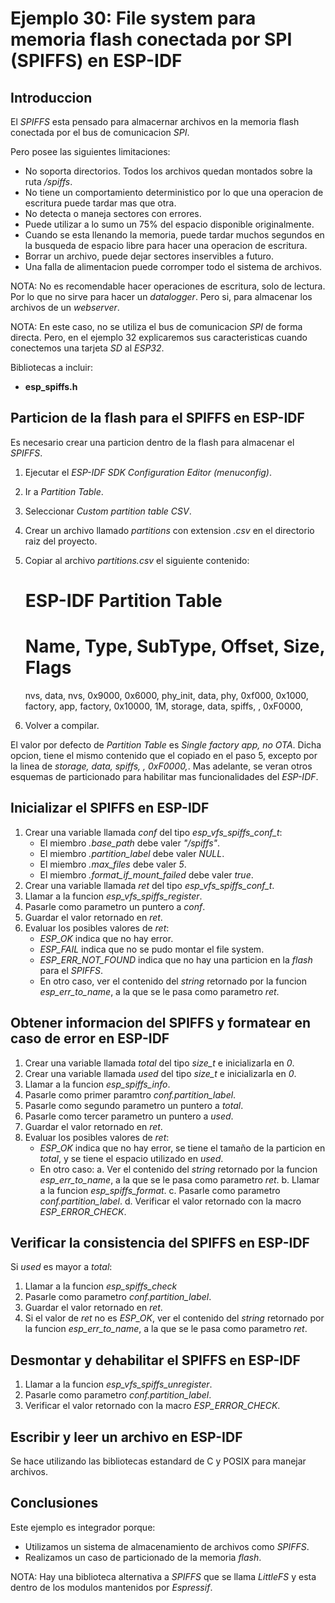 # Ejemplo 30: File system para memoria flash conectada por SPI (SPIFFS) en ESP-IDF

## Introduccion

El _SPIFFS_ esta pensado para almacernar archivos en la memoria flash conectada por el bus de comunicacion _SPI_.

Pero posee las siguientes limitaciones:

- No soporta directorios. Todos los archivos quedan montados sobre la ruta _/spiffs_.
- No tiene un comportamiento deterministico por lo que una operacion de escritura puede tardar mas que otra.
- No detecta o maneja sectores con errores.
- Puede utilizar a lo sumo un 75% del espacio disponible originalmente.
- Cuando se esta llenando la memoria, puede tardar muchos segundos en la busqueda de espacio libre para hacer una operacion de escritura.
- Borrar un archivo, puede dejar sectores inservibles a futuro.
- Una falla de alimentacion puede corromper todo el sistema de archivos.

NOTA: No es recomendable hacer operaciones de escritura, solo de lectura. Por lo que no sirve para hacer un _datalogger_. Pero si, para almacenar los archivos de un _webserver_.

NOTA: En este caso, no se utiliza el bus de comunicacion _SPI_ de forma directa. Pero, en el ejemplo 32 explicaremos sus caracteristicas cuando conectemos una tarjeta _SD_ al _ESP32_.

Bibliotecas a incluir:

- **esp_spiffs.h**

## Particion de la flash para el SPIFFS en ESP-IDF

Es necesario crear una particion dentro de la flash para almacenar el _SPIFFS_.

1. Ejecutar el _ESP-IDF SDK Configuration Editor (menuconfig)_.
2. Ir a _Partition Table_.
3. Seleccionar _Custom partition table CSV_.
4. Crear un archivo llamado _partitions_ con extension _.csv_ en el directorio raiz del proyecto.
5. Copiar al archivo _partitions.csv_ el siguiente contenido:

   # ESP-IDF Partition Table

   # Name, Type, SubType, Offset, Size, Flags

   nvs, data, nvs, 0x9000, 0x6000,
   phy_init, data, phy, 0xf000, 0x1000,
   factory, app, factory, 0x10000, 1M,
   storage, data, spiffs, , 0xF0000,

6. Volver a compilar.

El valor por defecto de _Partition Table_ es _Single factory app, no OTA_. Dicha opcion, tiene el mismo contenido que el copiado en el paso 5, excepto por la linea de _storage, data, spiffs, , 0xF0000,_. Mas adelante, se veran otros esquemas de particionado para habilitar mas funcionalidades del _ESP-IDF_.

## Inicializar el SPIFFS en ESP-IDF

1. Crear una variable llamada _conf_ del tipo _esp_vfs_spiffs_conf_t_:
   - El miembro _.base_path_ debe valer _"/spiffs"_.
   - El miembro _.partition_label_ debe valer _NULL_.
   - El miembro _.max_files_ debe valer _5_.
   - El miembro _.format_if_mount_failed_ debe valer _true_.
2. Crear una variable llamada _ret_ del tipo _esp_vfs_spiffs_conf_t_.
3. Llamar a la funcion _esp_vfs_spiffs_register_.
4. Pasarle como parametro un puntero a _conf_.
5. Guardar el valor retornado en _ret_.
6. Evaluar los posibles valores de _ret_:
   - _ESP_OK_ indica que no hay error.
   - _ESP_FAIL_ indica que no se pudo montar el file system.
   - _ESP_ERR_NOT_FOUND_ indica que no hay una particion en la _flash_ para el _SPIFFS_.
   - En otro caso, ver el contenido del _string_ retornado por la funcion _esp_err_to_name_, a la que se le pasa como parametro _ret_.

## Obtener informacion del SPIFFS y formatear en caso de error en ESP-IDF

1. Crear una variable llamada _total_ del tipo _size_t_ e inicializarla en _0_.
2. Crear una variable llamada _used_ del tipo _size_t_ e inicializarla en _0_.
3. Llamar a la funcion _esp_spiffs_info_.
4. Pasarle como primer paramtro _conf.partition_label_.
5. Pasarle como segundo parametro un puntero a _total_.
6. Pasarle como tercer parametro un puntero a _used_.
7. Guardar el valor retornado en _ret_.
8. Evaluar los posibles valores de _ret_:
   - _ESP_OK_ indica que no hay error, se tiene el tamaño de la particion en _total_, y se tiene el espacio utilizado en _used_.
   - En otro caso:
     a. Ver el contenido del _string_ retornado por la funcion _esp_err_to_name_, a la que se le pasa como parametro _ret_.
     b. Llamar a la funcion _esp_spiffs_format_.
     c. Pasarle como parametro _conf.partition_label_.
     d. Verificar el valor retornado con la macro _ESP_ERROR_CHECK_.

## Verificar la consistencia del SPIFFS en ESP-IDF

Si _used_ es mayor a _total_:

1. Llamar a la funcion _esp_spiffs_check_
2. Pasarle como parametro _conf.partition_label_.
3. Guardar el valor retornado en _ret_.
4. Si el valor de _ret_ no es _ESP_OK_, ver el contenido del _string_ retornado por la funcion _esp_err_to_name_, a la que se le pasa como parametro _ret_.

## Desmontar y dehabilitar el SPIFFS en ESP-IDF

1. Llamar a la funcion _esp_vfs_spiffs_unregister_.
2. Pasarle como parametro _conf.partition_label_.
3. Verificar el valor retornado con la macro _ESP_ERROR_CHECK_.

## Escribir y leer un archivo en ESP-IDF

Se hace utilizando las bibliotecas estandard de C y POSIX para manejar archivos.

## Conclusiones

Este ejemplo es integrador porque:

- Utilizamos un sistema de almacenamiento de archivos como _SPIFFS_.
- Realizamos un caso de particionado de la memoria _flash_.

NOTA: Hay una biblioteca alternativa a _SPIFFS_ que se llama _LittleFS_ y esta dentro de los modulos mantenidos por _Espressif_.
